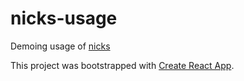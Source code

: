 # nicks-usage

Demoing usage of [nicks](https://github.com/andersnylund/nicks)

This project was bootstrapped with [Create React App](https://github.com/facebook/create-react-app).
